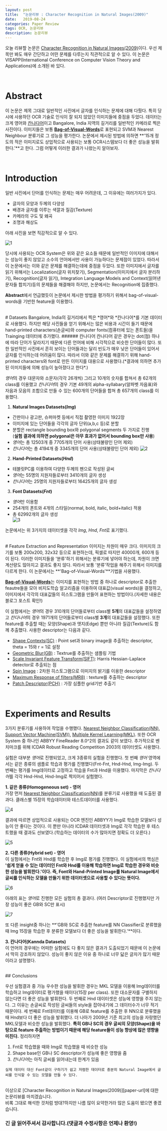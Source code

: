 ```yaml
---
layout: post
title:  "논문리뷰 : Character Recognition in Natural Images(2009)"
date:   2019-08-24
categories: Paper Review
tags: OCR, 논문리뷰
description: 논문리뷰
---
```


오늘 리뷰할 논문은 [Character Recognition in Natural Images(2009)][paper-url]이다. 우선 제목만 봐도 매우 간단하고 어떤 문제를 다루는지 직관적으로 알 수 있다. 이 논문은 VISAPP(International Conference on Computer Vision Theory and Applications)에 소개된 바 있다.

<br>



# Abstract
이 논문은 제목 그대로 일반적인 사진에서 글자를 인식하는 문제에 대해 다뤘다. 특히 당시에 사용하던 OCR 기술로 인식이 잘 되지 않았던 이미지들에 중점을 두었다. 데이터는 크게 영어와 [칸나다어][kannada-docs]이고 Bangalore, India 지역의 길거리를 일반적인 카메라로 찍은 사진이다. 이미지들은 보통 [**Bag-of-Visual-Words**][bag-of-visual-words-docs]로 표현되고 SVM과 Nearest Neighbour 분류기로 그 성능을 평가한다. 논문에서 제시된 방법에 의하면 **'15개 정도의 적은 이미지로도 상업적으로 사용되는 보통 OCR시스템보다 더 좋은 성능을 발휘한다.'**고 한다. 그럼 어떻게 이러한 결과가 나왔는지 알아보자.

<br>

# Introduction
일반 사진에서 단어를 인식하는 문제는 매우 어려운데, 그 이유에는 여러가지가 있다.
- 글자의 모양과 두께의 다양성
- 배경과 글자를 이루는 색깔과 질감(Texture)
- 카메라의 구도 및 왜곡
- 조명과 해상도

아래 사진을 보면 직감적으로 알 수 있다.

![1](https://i.imgur.com/FMCa11s.png)

당시에 사용되는 OCR System은 위와 같은 요소들 때문에 일반적인 이미지에 대해서는 성능이 좋지 않았고 소수의 언어에서만 사용이 가능하다는 문제점이 있었다. 따라서 이 논문에서는 이와 같은 문제를 해결하는데에 중점을 두었다. 또한 이미지에서 글자를 읽기 위해서는 Localization(글자 위치찾기), Segmentation(이미지에서 글자 분리하기), Recognition(글자 읽기), Integration Language Models and Context(읽어낸 문자들 합치기)등의 문제들을 해결해야 하지만, 논문에서는 Recognition에 집중했다.

**Abstract**에서 언급했듯이 논문에서 제시한 방법을 평가하기 위해서 bag-of-visual-words을 기반한 feature을 이용했다.

<br>
# Datasets
Bangalore, India의 길거리에서 찍은 *영어*와 *칸나다어*를 기본 데이터로 사용했다. 하지만 해당 사진들을 얻기 위해서는 많은 비용과 시간이 들기 때문에 hand-printed characters(손글씨)와 computer fonts(컴퓨터에 있는 폰트들)을 Trainging 데이터에 추가했다.
###### 칸나다어
칸나다어 같은 경우는 dot(점) 하나에 따라 단어가 달라지기 때문에 다른 언어에 비해 시각적으로 비슷한 단어들이 많다. 또한 일반적인 사진에서 흔히 보이는 단어들과는 달리 빈도가 매우 낮은 단어들이 있어서 글자를 인식하는데 어려움이 많다. 따라서 이와 같은 문제를 해결하기 위해 hand-printed characters와 font로 만든 이미지를 대용으로 사용했다.(*결과에 의하면 추가된 이미지들에 의해 성능이 높아졌다고 한다*.)

*영어*의 경우 대문자와 소문자(각각 26개씩) 그리고 10개의 숫자를 합쳐서 총 62개의 class를 이용했고 *칸나다어*의 경우 기본 49개의 alpha-syllabary(알파벳 자음표)와 자음과 모음의 조합으로 만들 수 있는 600개의 단어들을 합쳐 총 657개의 class를 이용했다.

1. **Natural Images Datasets(*Img*)**
 - 간판이나 광고판, 슈퍼마켓 등에서 직접 촬영한 이미지 1922장
 - 이미지에 있는 단어들을 각각의 글자 단위(a,b,c 등)로 분할
 - 분할은 rectangle bounding box와 polygonal segments 두 가지로 진행<br>(**실험 결과에 의하면 polygonal은 아무 효과가 없어서 bounding box만 사용**)
 - *영어*는 총 12503개 중 7705개의 단어 사용(상태불량인 단어 제외)
 - *칸나다어*는 총 4194개 중 3345개의 단어 사용(상태불량인 단어 제외)
![2](https://i.imgur.com/I7GKGWn.png)

2. **Hand-Printed Datasets(*Hnd*)**
 - 테블릿PC를 이용하여 다양한 두께의 펜으로 작성된 글씨
 - *영어*는 55명의 지원자들로부터 3410개의 글자 생성
 - *칸나다어*는 25명의 지원자들로부터 16425개의 글자 생성


3. **Font Datasets(*Fnt*)**
 - *영어*만 이용함
 - 254개의 폰트와 4개의 스타일(normal, bold, italic, bold+italic) 적용
 - 총 62992개의 글자 생성<br>
![3](https://i.imgur.com/gXVj2al.png)

논문에서는 위 3가지의 데이터셋을 각각 *Img*, *Hnd*, *Fnt*로 표기했다.


<br>
# Feature Extraction and Representation
이미지는 차원이 매우 크다. 이미지의 크기를 보통 200x200, 32x32 등으로 표현하는데, 픽셀로 따지만 40000개, 600개 등이 된다. 이러한 이미지들을 '분류'하기 위해서는 분류기에 넣어야 하는데, 차원이 크면 계산량도 많아지고 결과도 좋지 않다. 따라서 보통 '분류'작업을 해주기 위해서 이미지를 다르게 한다. 이 논문에서는 **'Bag-of-Visual-Words'**기법을 사용했다.

[**Bag-of-Visual-Words**][bag-of-visual-words-docs]는 이미지를 표현하는 방법 중 하나로 descriptor로 추출한 feautre들을 모아 비지도학습 알고리즘을 이용하여 대표값(visual words)을 결정하고, 이미지에서 각각의 대표값들의 히스토그램을 만들어 표현하는 방법이다.(자세한 내용은 블로그 포스트 확인!)


이 실험에서는 *영어*의 경우 310개의 단어들로부터 class별 **5개**의 대표값들을 설정하였고 *칸다나어*의 경우 1971개의 단어들로부터 class별 **3개**의 대표값들을 설정했다. 또한 feature를 추출할 때는 모양(Shape)과 엣지(Edge) 뿐만 아니라 질감(Texture)도 함께 추출했다. 사용한 descriptor는 다음과 같다.

- [Shape Contexts(SC)][descriptor-docs] : Point set과 binary image을 추출하는 descriptor, theta = 15와 r = 1로 설정
- [Geometric Blur(GB)][descriptor-docs] : Textrue를 추출하는 샘플링 기법
- [Scale Invariant Feature Transform(SIFT)][descriptor-docs]: Harris Hessian-Laplace detector로 추출되는 점
- [Spin Image][descriptor-docs] : 2차원 히스토그램으로 이미지의 밝기를 이용한 descriptor
- [Maximum Response of filters(MR8)][descriptor-docs] : texture를 추출하는 descriptor
- [Patch Descriptor{PCH}][descriptor-docs] : 가장 심플한 grid기반 추출기

<br>

# Experiments and Results
3가지 분류기를 사용하여 작업을 수행했다. [Nearest Neighbor Classification(NN)][nn-classification-docs], [Support Vector Machine(SVM))][svm-docs], [Multiple Kernel Learning(MKL)][mkl-docs]. 또한 OCR System 중 하나인 ABBYY FineReader 8.0^2의 결과도 같이 보였다. 추가적으로 벤치마크를 위해 ICDAR Robust Reading Competition 2003의 데이터셋도 사용했다.

실험은 대부분 *영어*로 진행되었고, 크게 3종류의 실험을 진행했다. 첫 번째 *영어* 영역에서는 같은 종류의 샘플로 학습과 평가를 진행했다(Fnt-Fnt, Hnd-Hnd, Img-Img). 두 번째는 평가를 Img데이터로 고정하고 학습을 Fnt과 Hnd을 이용했다. 마지막은 *칸나다어*를 각각 Hnd-Hnd, Hnd-Img로 짝지어서 실험했다.

**1. 같은 종류(Homogeneous set) - 영어**<br>
가장 먼저 [Nearest Neighbor Classification(NN)][nn-classification-docs]를 분류기로 사용했을 때 도출된 결과다. 클래스별 15장의 학습데이터와 테스트데이터를 사용했다.

![4](https://i.imgur.com/RzLCZll.png)


결과에 따르면 상업적으로 사용되는 OCR 엔진인 ABBYY가 Img로 학습한 모델보다 성능이 안 좋다는 것이다. 이 뿐만 아니라 ICDAR 데이터셋과 Img로 각각 학습한 후 테스트했을 때 결과도 선보였다.(학습하는 데이터의 수가 많아지면 정확도 더 오른다.)

![5](https://i.imgur.com/NtxSGth.png)

**2. 다른 종류(Hybrid set) - 영어**<br>
이 실험에서는 Fnt와 Hnd를 학습한 후 Img로 평가를 진행했다. 이 실험에서의 핵심은 **'쉽게 얻을 수 있는 데이터인 Fnt와 Hnd를 이용해 학습하면 Img로 학습한 경우와 비슷한 성능을 발휘한다.'이다. 즉, Font와 Hand-Printed Image를 Natural Image에서 글씨를 인식하는 모델을 만들기 위한 데이터셋으로 사용할 수 있다는 뜻이다.**

![6](https://i.imgur.com/w303ySv.png)

아래의 표는 *영어*로 진행한 모든 실험의 총 결과다.
(여러 Descriptor로 진행했지만 가장 성능이 좋은 GB와 SC만 표시)

![7](https://i.imgur.com/qm7goEB.png)

또 다른 insight중 하나는 **'GB와 SC로 추출한 feature를 NN Classifier로 분류했을 때 Img 15장을 학습한 후 분류한 모델보다 더 좋은 성능을 발휘한다.'**이다.

**3. 칸나다어(Kannda Datasets)**<br>
이 언어의 경우에는 어떠한 실험에도 다 좋지 않은 결과가 도출되었기 때문에 이 논문에서 딱히 강조하지 않았다. 성능이 좋지 않은 이유 중 하나로 너무 닯은 글자가 많기 때문이라고 설명했다.

<br>
## Conclusions

우선 실험결과 중 가능 우수한 성능을 발휘한 경우는 MKL 모델을 이용해 Img데이터를 학습하고 Img데이터로 평가했을 때이다(15장 per class). 또한 대소문자를 구별하지 않는다면 더 좋은 성능을 발휘한다. 두 번째로 Hnd 데이터셋은 성능에 영향을 주지 않는다. 그 이유는 손글씨로 작성된 글씨들의 style을 잡아내기에 그 데이터수가 너무 적기 때문이다. 세 번째로 Fnt데이터를 이용해 GB로 feature를 추출한 후 NN으로 분류했을 때 Hnd보다 더 좋은 성능을 발휘했다. 더 나아가 2009년 기준 최고의 성능을 자랑했던 MKL모델과 비슷한 성능을 발휘했다. **특히 GB나 SC의 경우 글씨의 모양(Shape)을 바탕으로 feature 추출하는 방법이기 때문에 해당 feature들이 성능 향상에 많은 영향을 미친다.** 정리하자면

1. Fnt로 학습했을 때와 Img로 학습했을 때 비슷한 성능
2. Shape base인 GB나 SC descriptor가 성능에 좋은 영향을 줌
3. *칸나다어*는 아직 글씨를 읽어내는데 한계가 있음

```
실제 데이터 대신 Font같이 구하기가 쉽고 저렴한 데이터로 충분히 Natural Image에서 글씨를 인식할 수 있는 모델을 만들 수 있다.
```


<br>
이상으로 [Character Recognition in Natural Images(2009)][paper-url]에 대한 논문리뷰를 마치겠습니다.<br>
비록 그대로 해석한 것처럼 방대?하지만 나름 많이 요약한거라 많은 도움이 됐으면 좋겠습니다.

### **긴 글 읽어주셔서 감사합니다.(댓글과 수정사항은 언제나 환영!)**


[paper-url]: http://personal.ee.surrey.ac.uk/Personal/T.Decampos/papers/decampos_etal_visapp2009.pdf
[kannada-docs]: https://search.naver.com/search.naver?sm=tab_hty.top&where=nexearch&query=kannada&oquery=isolated&tqi=UTZ2idp0JywssKuMh1hssssssbh-114897
[bag-of-visual-words-docs]: https://gjustin40.github.io/computervision/2019/08/26/Bag-of-Visual-Words-%EC%9D%B4%ED%95%B4%ED%95%98%EA%B8%B0.html
[descriptor-docs]: http
[nn-classification-docs]: http
[svm-docs]: http
[mkl-docs]: http







